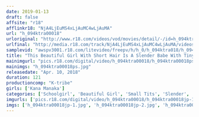 ```yaml
---
date: 2019-01-13
draft: false
affsite: "r18"
afflinkr18: "NjA4LjEuMS4xLjAuMC4wLjAuMA"
url: "h_094ktra00018"
urloriginal: "http://www.r18.com/videos/vod/movies/detail/-/id=h_094ktra00018"
urlfinal: "http://media.r18.com/track/NjA4LjEuMS4xLjAuMC4wLjAuMA/videos/vod/movies/detail/-/id=h_094ktra00018"
samplevid: "awspv3001.r18.com/litevideo/freepv/h/h_0/h_094ktra018/h_094ktra018_dmb_w.mp4"
title: "This Beautiful Girl With Short Hair Is A Slender Babe With Tiny Tits Kana Manaka"
mainimgurl: "pics.r18.com/digital/video/h_094ktra00018/h_094ktra00018ps.jpg"
mainimgs: "h_094ktra00018ps.jpg"
releasedate: "Apr. 10, 2018"
duration: 121
productioncomp: "K-tribe"
girls: ['Kana Manaka']
categories: ['Schoolgirl', 'Beautiful Girl', 'Small Tits', 'Slender', 'Shaved Pussy', 'Featured Actress', 'Hi-Def']
imgurls: ['pics.r18.com/digital/video/h_094ktra00018/h_094ktra00018jp-1.jpg', 'pics.r18.com/digital/video/h_094ktra00018/h_094ktra00018jp-2.jpg', 'pics.r18.com/digital/video/h_094ktra00018/h_094ktra00018jp-3.jpg', 'pics.r18.com/digital/video/h_094ktra00018/h_094ktra00018jp-4.jpg', 'pics.r18.com/digital/video/h_094ktra00018/h_094ktra00018jp-5.jpg', 'pics.r18.com/digital/video/h_094ktra00018/h_094ktra00018jp-6.jpg', 'pics.r18.com/digital/video/h_094ktra00018/h_094ktra00018jp-7.jpg', 'pics.r18.com/digital/video/h_094ktra00018/h_094ktra00018jp-8.jpg', 'pics.r18.com/digital/video/h_094ktra00018/h_094ktra00018jp-9.jpg', 'pics.r18.com/digital/video/h_094ktra00018/h_094ktra00018jp-10.jpg', 'pics.r18.com/digital/video/h_094ktra00018/h_094ktra00018jp-11.jpg', 'pics.r18.com/digital/video/h_094ktra00018/h_094ktra00018jp-12.jpg', 'pics.r18.com/digital/video/h_094ktra00018/h_094ktra00018jp-13.jpg', 'pics.r18.com/digital/video/h_094ktra00018/h_094ktra00018jp-14.jpg', 'pics.r18.com/digital/video/h_094ktra00018/h_094ktra00018jp-15.jpg', 'pics.r18.com/digital/video/h_094ktra00018/h_094ktra00018jp-16.jpg', 'pics.r18.com/digital/video/h_094ktra00018/h_094ktra00018jp-17.jpg', 'pics.r18.com/digital/video/h_094ktra00018/h_094ktra00018jp-18.jpg', 'pics.r18.com/digital/video/h_094ktra00018/h_094ktra00018jp-19.jpg', 'pics.r18.com/digital/video/h_094ktra00018/h_094ktra00018jp-20.jpg']
imgs: ['h_094ktra00018jp-1.jpg', 'h_094ktra00018jp-2.jpg', 'h_094ktra00018jp-3.jpg', 'h_094ktra00018jp-4.jpg', 'h_094ktra00018jp-5.jpg', 'h_094ktra00018jp-6.jpg', 'h_094ktra00018jp-7.jpg', 'h_094ktra00018jp-8.jpg', 'h_094ktra00018jp-9.jpg', 'h_094ktra00018jp-10.jpg', 'h_094ktra00018jp-11.jpg', 'h_094ktra00018jp-12.jpg', 'h_094ktra00018jp-13.jpg', 'h_094ktra00018jp-14.jpg', 'h_094ktra00018jp-15.jpg', 'h_094ktra00018jp-16.jpg', 'h_094ktra00018jp-17.jpg', 'h_094ktra00018jp-18.jpg', 'h_094ktra00018jp-19.jpg', 'h_094ktra00018jp-20.jpg']
---
```

